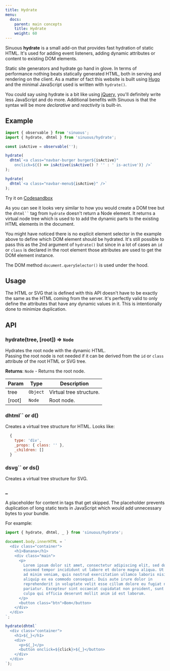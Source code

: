 ```yaml
---
title: Hydrate
menu:
  docs:
    parent: main concepts
    title: Hydrate
    weight: 60
---
```


Sinuous **hydrate** is a small add-on that provides fast hydration of static HTML. It's used for adding event listeners, adding dynamic attributes or content to existing DOM elements.

Static site generators and hydrate go hand in glove. In terms of performance nothing beats statically generated HTML, both in serving and rendering on the client. As a matter of fact this website is built using [Hugo](https://gohugo.io/) and the minimal JavaScript used is written with `hydrate()`.

You could say using hydrate is a bit like using [jQuery](https://jquery.com/), you'll definitely write less JavaScript and do more. Additional benefits with Sinuous is that the syntax will be more *declarative* and *reactivity* is built-in.

## Example

```js
import { observable } from 'sinuous';
import { hydrate, dhtml } from 'sinuous/hydrate';

const isActive = observable('');

hydrate(
  dhtml`<a class="navbar-burger burger${isActive}"
    onclick=${() => isActive(isActive() ? '' : ' is-active')} />`
);

hydrate(
  dhtml`<a class="navbar-menu${isActive}" />`
);
```

Try it on [Codesandbox](https://codesandbox.io/s/sinuous-hydrate-xbzu6)

As you can see it looks very similar to how you would create a DOM tree but the ` dhtml`` ` tag from `hydrate` doesn't return a Node element. It returns a virtual node tree which is used to to add the dynamic parts to the existing HTML elements in the document. 

You might have noticed there is no explicit element selector in the example above to define which DOM element should be hydrated. It's still possible to pass this as the 2nd argument of `hydrate()` but since in a lot of cases an `id` or `class` is declared in the root element those attributes are used to get the DOM element instance. 

The DOM method `document.querySelector()` is used under the hood.

## Usage

The HTML or SVG that is defined with this API doesn't have to be exactly the same as the HTML coming from the server. It's perfectly valid to only define the attributes that have any dynamic values in it. This is intentionally done to minimize duplication.

## API

### hydrate(tree, [root]) ⇒ <code>Node</code>

Hydrates the root node with the dynamic HTML.  
Passing the root node is not needed if it can be derived from the `id` or `class` attribute of the root HTML or SVG tree.

**Returns**: <code>Node</code> - Returns the root node.

| Param  | Type                | Description             |
| ------ | ------------------- | ----------------------- |
| tree   | <code>Object</code> | Virtual tree structure. |
| [root] | <code>Node</code>   | Root node.              |


### dhtml`` or d()

Creates a virtual tree structure for HTML.
Looks like:

```js
  {
    type: 'div',
    _props: { class: '' },
    _children: []
  }
```

### dsvg`` or ds()

Creates a virtual tree structure for SVG.

### _

A placeholder for content in tags that get skipped. The placeholder prevents duplication of long static texts in JavaScript which would add unnecessary bytes to your bundle.

For example:

```js
import { hydrate, dhtml, _ } from 'sinuous/hydrate';

document.body.innerHTML = `
  <div class="container">
    <h1>Banana</h1>
    <div class="main">
      <p>
        Lorem ipsum dolor sit amet, consectetur adipiscing elit, sed do 
        eiusmod tempor incididunt ut labore et dolore magna aliqua. Ut enim
        ad minim veniam, quis nostrud exercitation ullamco laboris nisi ut 
        aliquip ex ea commodo consequat. Duis aute irure dolor in 
        reprehenderit in voluptate velit esse cillum dolore eu fugiat nulla 
        pariatur. Excepteur sint occaecat cupidatat non proident, sunt in 
        culpa qui officia deserunt mollit anim id est laborum.
      </p>
      <button class="btn">Bom</button>
    </div>
  </div>
`;

hydrate(dhtml`
  <div class="container">
    <h1>${_}</h1>
    <div>
      <p>${_}</p>
      <button onclick=${click}>${_}</button>
    </div>
  </div>
`);
```
